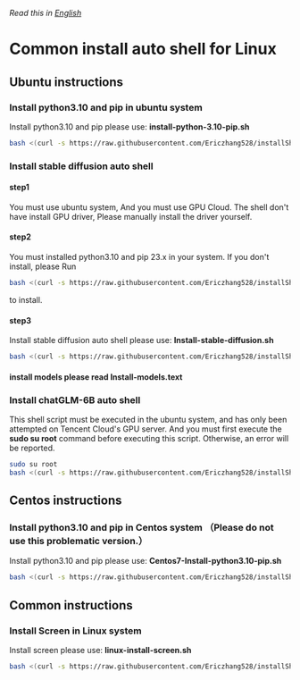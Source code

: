 *Read this in [English](README.ZH.md)*
# Common install auto shell for Linux

## Ubuntu instructions 
### Install python3.10 and pip in ubuntu system
Install python3.10 and pip please use: __install-python-3.10-pip.sh__
```bash
bash <(curl -s https://raw.githubusercontent.com/Ericzhang528/installShell/main/Ubuntu-Install-python-3.10-pip.sh)
```
### Install stable diffusion auto shell

#### step1
You must use ubuntu system, And you must use GPU Cloud.
The shell don't have install GPU driver, Please manually install the driver yourself.
#### step2
You must installed python3.10 and pip 23.x in your system.
If you don't install, please Run
```bash
bash <(curl -s https://raw.githubusercontent.com/Ericzhang528/installShell/main/Ubuntu-Install-python-3.10-pip.sh)
```
to install.
#### step3
Install stable diffusion auto shell please use: __Install-stable-diffusion.sh__
```bash
bash <(curl -s https://raw.githubusercontent.com/Ericzhang528/installShell/main/Ubuntu-Install-stable-diffusion.sh)
```
#### install models please read Install-models.text

### Install chatGLM-6B auto shell
This shell script must be executed in the ubuntu system, and has only been attempted on Tencent Cloud's GPU server. And you must first execute the __sudo su root__ command before executing this script. Otherwise, an error will be reported.

```bash
sudo su root
bash <(curl -s https://raw.githubusercontent.com/Ericzhang528/installShell/main/Ubuntu-Install-chatGLM-6B.sh)
```
## Centos instructions
### Install python3.10 and pip in Centos system （Please do not use this problematic version.）
Install python3.10 and pip please use: __Centos7-Install-python3.10-pip.sh__
```bash
bash <(curl -s https://raw.githubusercontent.com/Ericzhang528/installShell/main/Centos7-Install-python3.10-pip.sh)
```

## Common instructions
### Install Screen in Linux system
Install screen please use: __linux-install-screen.sh__
```bash
bash <(curl -s https://raw.githubusercontent.com/Ericzhang528/installShell/main/linux-install-screen.sh)
```

